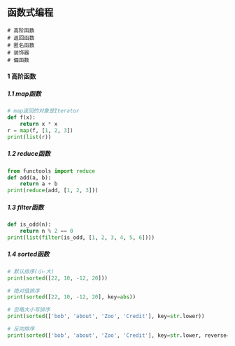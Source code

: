 ## 函数式编程

```shell
# 高阶函数
# 返回函数
# 匿名函数
# 装饰器
# 偏函数
```
#### 1 高阶函数

##### 1.1 map函数

```py
# map返回的对象是Iterator
def f(x):
    return x * x
r = map(f, [1, 2, 3])
print(list(r))
```

##### 1.2 reduce函数

```py
from functools import reduce
def add(a, b):
    return a + b
print(reduce(add, [1, 2, 3]))
```

##### 1.3 filter函数

```py
def is_odd(n):
    return n % 2 == 0
print(list(filter(is_odd, [1, 2, 3, 4, 5, 6])))
```

##### 1.4 sorted函数

```py
# 默认排序(小-大)
print(sorted([22, 10, -12, 20]))

# 绝对值排序
print(sorted([22, 10, -12, 20], key=abs))

# 忽略大小写排序
print(sorted(['bob', 'about', 'Zoo', 'Credit'], key=str.lower))

# 反向排序
print(sorted(['bob', 'about', 'Zoo', 'Credit'], key=str.lower, reverse=True))
```